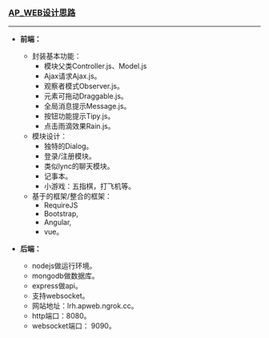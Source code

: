 
### [AP_WEB设计思路](https://github.com/renhongl/AP_WEB)
***

* **前端：**
    * 封装基本功能：
        * 模块父类Controller.js、Model.js
        * Ajax请求Ajax.js。
        * 观察者模式Observer.js。
        * 元素可拖动Draggable.js。
        * 全局消息提示Message.js。
        * 按钮功能提示Tipy.js。
        * 点击雨滴效果Rain.js。
    * 模块设计：
        * 独特的Dialog。
        * 登录/注册模块。
        * 类似lync的聊天模块。
        * 记事本。
        * 小游戏：五指棋，打飞机等。
    * 基于的框架/整合的框架：
        * RequireJS
        * Bootstrap, 
        * Angular, 
        * vue。  

* **后端：**
    * nodejs做运行环境。
    * mongodb做数据库。
    * express做api。
    * 支持websocket。
    * 网站地址：lrh.apweb.ngrok.cc。
    * http端口：8080。
    * websocket端口： 9090。


